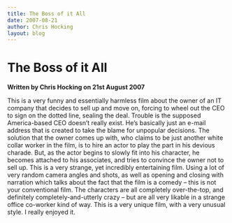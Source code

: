 ```yaml
---
title: The Boss of it All
date: 2007-08-21
author: Chris Hocking
layout: blog
---
```

# The Boss of it All

**Written by Chris Hocking on 21st August 2007**

This is a very funny and essentially harmless film about the owner of an IT company that decides to sell up and move on, forcing to wheel out the CEO to sign on the dotted line, sealing the deal. Trouble is the supposed America-based CEO doesn’t really exist. He’s basically just an e-mail address that is created to take the blame for unpopular decisions. The solution that the owner comes up with, who claims to be just another white collar worker in the film, is to hire an actor to play the part in his devious charade. But, as the actor begins to slowly fit into his character, he becomes attached to his associates, and tries to convince the owner not to sell up. This is a very strange, yet incredibly entertaining film. Using a lot of very random camera angles and shots, as well as opening and closing with narration which talks about the fact that the film is a comedy – this is not your conventional film. The characters are all completely over-the-top, and definitely completely-and-utterly crazy – but are all very likable in a strange office co-worker kind of way. This is a very unique film, with a very unusual style. I really enjoyed it.